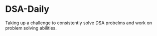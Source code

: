 # DSA-Daily
Taking up a challenge to consistently solve DSA probelms and work on problem solving abilities. 
